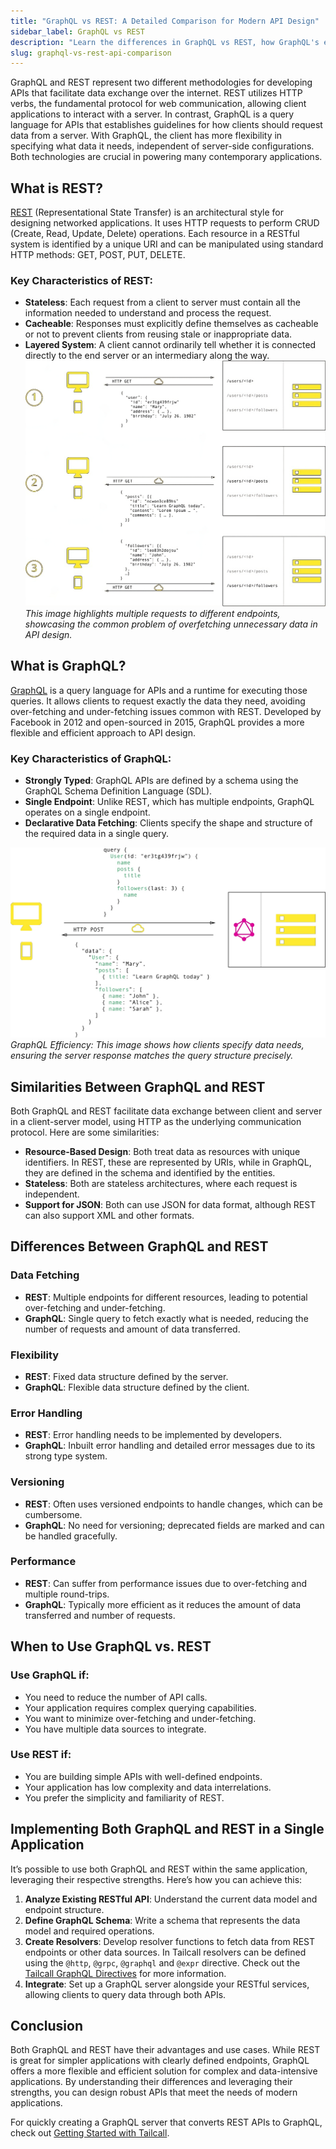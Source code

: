 ```yaml
---
title: "GraphQL vs REST: A Detailed Comparison for Modern API Design"
sidebar_label: GraphQL vs REST
description: "Learn the differences in GraphQL vs REST, how GraphQL's efficient fetching capabilities surpass REST, and choose the best API for 2024."
slug: graphql-vs-rest-api-comparison
---
```


<head>
  <title>GraphQL vs REST: Comprehensive Comparison for 2024</title>
</head>

GraphQL and REST represent two different methodologies for developing APIs that facilitate data exchange over the internet. REST utilizes HTTP verbs, the fundamental protocol for web communication, allowing client applications to interact with a server. In contrast, GraphQL is a query language for APIs that establishes guidelines for how clients should request data from a server. With GraphQL, the client has more flexibility in specifying what data it needs, independent of server-side configurations. Both technologies are crucial in powering many contemporary applications.

## What is REST?

[REST](https://en.wikipedia.org/wiki/REST) (Representational State Transfer) is an architectural style for designing networked applications. It uses HTTP requests to perform CRUD (Create, Read, Update, Delete) operations. Each resource in a RESTful system is identified by a unique URI and can be manipulated using standard HTTP methods: GET, POST, PUT, DELETE.

### Key Characteristics of REST:

- **Stateless**: Each request from a client to server must contain all the information needed to understand and process the request.
- **Cacheable**: Responses must explicitly define themselves as cacheable or not to prevent clients from reusing stale or inappropriate data.
- **Layered System**: A client cannot ordinarily tell whether it is connected directly to the end server or an intermediary along the way.
  ![rest.png](../static/images/graphql/rest.png)
  _This image highlights multiple requests to different endpoints, showcasing the common problem of overfetching unnecessary data in API design._

## What is GraphQL?

[GraphQL](./graphql.md) is a query language for APIs and a runtime for executing those queries. It allows clients to request exactly the data they need, avoiding over-fetching and under-fetching issues common with REST. Developed by Facebook in 2012 and open-sourced in 2015, GraphQL provides a more flexible and efficient approach to API design.

### Key Characteristics of GraphQL:

- **Strongly Typed**: GraphQL APIs are defined by a schema using the GraphQL Schema Definition Language (SDL).
- **Single Endpoint**: Unlike REST, which has multiple endpoints, GraphQL operates on a single endpoint.
- **Declarative Data Fetching**: Clients specify the shape and structure of the required data in a single query.

![graphql](../static/images/graphql/graphql.png)
_GraphQL Efficiency: This image shows how clients specify data needs, ensuring the server response matches the query structure precisely._

## Similarities Between GraphQL and REST

Both GraphQL and REST facilitate data exchange between client and server in a client-server model, using HTTP as the underlying communication protocol. Here are some similarities:

- **Resource-Based Design**: Both treat data as resources with unique identifiers. In REST, these are represented by URIs, while in GraphQL, they are defined in the schema and identified by the entities.
- **Stateless**: Both are stateless architectures, where each request is independent.
- **Support for JSON**: Both can use JSON for data format, although REST can also support XML and other formats.

## Differences Between GraphQL and REST

### Data Fetching

- **REST**: Multiple endpoints for different resources, leading to potential over-fetching and under-fetching.
- **GraphQL**: Single query to fetch exactly what is needed, reducing the number of requests and amount of data transferred.

### Flexibility

- **REST**: Fixed data structure defined by the server.
- **GraphQL**: Flexible data structure defined by the client.

### Error Handling

- **REST**: Error handling needs to be implemented by developers.
- **GraphQL**: Inbuilt error handling and detailed error messages due to its strong type system.

### Versioning

- **REST**: Often uses versioned endpoints to handle changes, which can be cumbersome.
- **GraphQL**: No need for versioning; deprecated fields are marked and can be handled gracefully.

### Performance

- **REST**: Can suffer from performance issues due to over-fetching and multiple round-trips.
- **GraphQL**: Typically more efficient as it reduces the amount of data transferred and number of requests.

## When to Use GraphQL vs. REST

### Use GraphQL if:

- You need to reduce the number of API calls.
- Your application requires complex querying capabilities.
- You want to minimize over-fetching and under-fetching.
- You have multiple data sources to integrate.

### Use REST if:

- You are building simple APIs with well-defined endpoints.
- Your application has low complexity and data interrelations.
- You prefer the simplicity and familiarity of REST.

## Implementing Both GraphQL and REST in a Single Application

It’s possible to use both GraphQL and REST within the same application, leveraging their respective strengths. Here’s how you can achieve this:

1. **Analyze Existing RESTful API**: Understand the current data model and endpoint structure.
2. **Define GraphQL Schema**: Write a schema that represents the data model and required operations.
3. **Create Resolvers**: Develop resolver functions to fetch data from REST endpoints or other data sources. In Tailcall resolvers can be defined using the `@http`, `@grpc`, `@graphql` and `@expr` directive. Check out the [Tailcall GraphQL Directives](/docs/tailcall-dsl-graphql-custom-directives/) for more information.
4. **Integrate**: Set up a GraphQL server alongside your RESTful services, allowing clients to query data through both APIs.

## Conclusion

Both GraphQL and REST have their advantages and use cases. While REST is great for simpler applications with clearly defined endpoints, GraphQL offers a more flexible and efficient solution for complex and data-intensive applications. By understanding their differences and leveraging their strengths, you can design robust APIs that meet the needs of modern applications.

For quickly creating a GraphQL server that converts REST APIs to GraphQL, check out [Getting Started with Tailcall](/docs).
